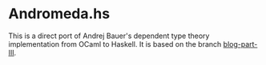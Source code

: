 # Andromeda.hs

This is a direct port of Andrej Bauer's dependent type theory implementation from OCaml to Haskell. It is based on the branch [blog-part-III](https://github.com/andrejbauer/andromeda/tree/blog-part-III).